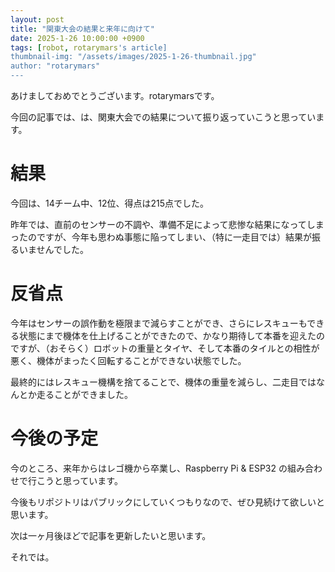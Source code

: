 ```yaml
---
layout: post
title: "関東大会の結果と来年に向けて"
date: 2025-1-26 10:00:00 +0900
tags: [robot, rotarymars's article]
thumbnail-img: "/assets/images/2025-1-26-thumbnail.jpg"
author: "rotarymars"
---
```

あけましておめでとうございます。rotarymarsです。

今回の記事では、は、関東大会での結果について振り返っていこうと思っています。

# 結果
今回は、14チーム中、12位、得点は215点でした。

昨年では、直前のセンサーの不調や、準備不足によって悲惨な結果になってしまったのですが、今年も思わぬ事態に陥ってしまい、（特に一走目では）結果が振るいませんでした。

# 反省点
今年はセンサーの誤作動を極限まで減らすことができ、さらにレスキューもできる状態にまで機体を仕上げることができたので、かなり期待して本番を迎えたのですが、（おそらく）ロボットの重量とタイヤ、そして本番のタイルとの相性が悪く、機体がまったく回転することができない状態でした。

最終的にはレスキュー機構を捨てることで、機体の重量を減らし、二走目ではなんとか走ることができました。

# 今後の予定
今のところ、来年からはレゴ機から卒業し、Raspberry Pi & ESP32 の組み合わせで行こうと思っています。

今後もリポジトリはパブリックにしていくつもりなので、ぜひ見続けて欲しいと思います。

次は一ヶ月後ほどで記事を更新したいと思います。

それでは。
